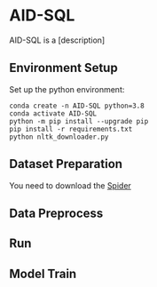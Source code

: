 # AID-SQL

AID-SQL is a [description]


## Environment Setup

Set up the python environment:
```
conda create -n AID-SQL python=3.8
conda activate AID-SQL
python -m pip install --upgrade pip
pip install -r requirements.txt
python nltk_downloader.py
```

## Dataset Preparation

You need to download the [Spider](https://yale-lily.github.io/spider)

## Data Preprocess


## Run

## Model Train

